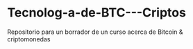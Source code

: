 # Tecnolog-a-de-BTC---Criptos
Repositorio para un borrador de un curso acerca de Bitcoin &amp; criptomonedas
